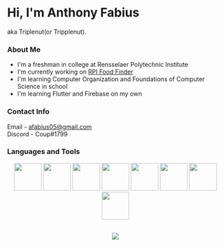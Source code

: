 # Hi, I'm Anthony Fabius

aka Triplenut(or Tripplenut).

### About Me

- I'm a freshman in college at Rensselaer Polytechnic Institute
- I'm currently working on [RPI Food Finder](https://github.com/RPI-Food-Finder)
- I'm learning Computer Organization and Foundations of Computer Science in school
- I'm learning Flutter and Firebase on my own

### Contact Info

Email - afabius05@gmail.com\
Discord - Coup#1799


### Languages and Tools

<p align="center">
<img src="https://cdn.jsdelivr.net/gh/devicons/devicon/icons/cplusplus/cplusplus-original.svg" width="64"/>
<img src="https://cdn.jsdelivr.net/gh/devicons/devicon/icons/java/java-original.svg" width="64"/>
<img src="https://cdn.jsdelivr.net/gh/devicons/devicon/icons/flutter/flutter-original.svg" width="64"/>
<img src="https://cdn.jsdelivr.net/gh/devicons/devicon/icons/dart/dart-original.svg" width="64"/>
<img src="https://cdn.jsdelivr.net/gh/devicons/devicon/icons/linux/linux-original.svg" width="64"/>
<img src="https://cdn.jsdelivr.net/gh/devicons/devicon/icons/firebase/firebase-plain.svg" width="64" />
<img src="https://cdn.jsdelivr.net/gh/devicons/devicon/icons/mysql/mysql-original.svg" width="64"/>
<img src="https://cdn.jsdelivr.net/gh/devicons/devicon/icons/git/git-original.svg" width="64"/>
<! One day but not yet <img src="https://cdn.jsdelivr.net/gh/devicons/devicon/icons/vim/vim-original.svg" width="64"/>
</p>

<p align="center">
<! <img src="https://github-readme-stats.vercel.app/api?username=Tripplenut&show_icons=true&theme=dracula">
<br>
<img src="https://github-readme-stats.vercel.app/api/top-langs/?username=Tripplenut&hide=cmake&layout=compact&theme=dracula">
</p>

